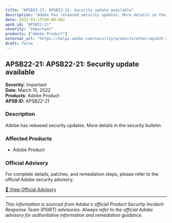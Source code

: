 ```yaml
---
title: "APSB22-21: APSB22-21: Security update available"
description: "Adobe has released security updates. More details in the security bulletin."
date: 2022-03-15T00:00:00Z
apsb_id: "APSB22-21"
severity: "Important"
products: ["Adobe Product"]
external_url: "https://helpx.adobe.com/security/products/other/apsb22-21.html"
draft: false
---
```


## APSB22-21: APSB22-21: Security update available

**Severity**: Important  
**Date**: March 15, 2022  
**Products**: Adobe Product  
**APSB ID**: APSB22-21

### Description

Adobe has released security updates. More details in the security bulletin.

### Affected Products

- Adobe Product


### Official Advisory

For complete details, patches, and remediation steps, please refer to the official Adobe security advisory:

[🔗 View Official Advisory](https://helpx.adobe.com/security/products/other/apsb22-21.html)

---

*This information is sourced from Adobe's official Product Security Incident Response Team (PSIRT) advisories. Always refer to the official Adobe advisory for authoritative information and remediation guidance.*

